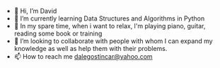 - 👋 Hi, I’m David 
- 🌱 I’m currently learning Data Structures and Algorithms in Python
- 👀 In my spare time, when i want to relax, l'm playing piano, guitar, reading some book or training 
- 💞️ I’m looking to collaborate with people with whom I can expand my knowledge as well as help them with their problems.
- 📫 How to reach me dalegostincar@yahoo.com 

<!---
Gostincar/Gostincar is a ✨ special ✨ repository because its `README.md` (this file) appears on your GitHub profile.
You can click the Preview link to take a look at your changes.
--->
